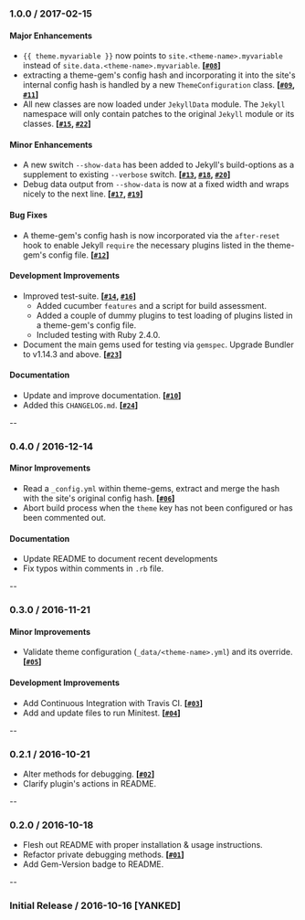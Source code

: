 
### 1.0.0 / 2017-02-15

#### Major Enhancements

  * `{{ theme.myvariable }}` now points to `site.<theme-name>.myvariable` instead of `site.data.<theme-name>.myvariable`.  **[[`#08`][]]**
  * extracting a theme-gem's config hash and incorporating it into the site's internal config hash is handled by a new  `ThemeConfiguration` class. **[[`#09`][], [`#11`][]]**
  * All new classes are now loaded under `JekyllData` module. The `Jekyll` namespace will only contain patches to the original `Jekyll` module or its classes. **[[`#15`][], [`#22`][]]**

[`#08`]: https://github.com/ashmaroli/jekyll-data/pull/8
[`#09`]: https://github.com/ashmaroli/jekyll-data/pull/9
[`#11`]: https://github.com/ashmaroli/jekyll-data/pull/11
[`#15`]: https://github.com/ashmaroli/jekyll-data/pull/15
[`#22`]: https://github.com/ashmaroli/jekyll-data/pull/22


#### Minor Enhancements

  * A new switch `--show-data` has been added to Jekyll's build-options as a supplement to existing `--verbose` switch.  **[[`#13`][], [`#18`][], [`#20`][]]**
  * Debug data output from `--show-data` is now at a fixed width and wraps nicely to the next line. **[[`#17`][], [`#19`][]]**

[`#13`]: https://github.com/ashmaroli/jekyll-data/pull/13
[`#17`]: https://github.com/ashmaroli/jekyll-data/pull/17
[`#18`]: https://github.com/ashmaroli/jekyll-data/pull/18
[`#19`]: https://github.com/ashmaroli/jekyll-data/pull/19
[`#20`]: https://github.com/ashmaroli/jekyll-data/pull/20


#### Bug Fixes

  * A theme-gem's config hash is now incorporated via the `after-reset` hook to enable Jekyll `require` the necessary plugins listed in the theme-gem's config file. **[[`#12`][]]**

[`#12`]: https://github.com/ashmaroli/jekyll-data/pull/12


#### Development Improvements

  * Improved test-suite. **[[`#14`][], [`#16`][]]**
    * Added cucumber `features` and a script for build assessment.
    * Added a couple of dummy plugins to test loading of plugins listed in a theme-gem's config file.
    * Included testing with Ruby 2.4.0.
  * Document the main gems used for testing via `gemspec`. Upgrade Bundler to v1.14.3 and above. **[[`#23`][]]**

[`#14`]: https://github.com/ashmaroli/jekyll-data/pull/14
[`#16`]: https://github.com/ashmaroli/jekyll-data/pull/16
[`#23`]: https://github.com/ashmaroli/jekyll-data/pull/23


#### Documentation

  * Update and improve documentation. **[[`#10`][]]**
  * Added this `CHANGELOG.md`. **[[`#24`][]]**

[`#10`]: https://github.com/ashmaroli/jekyll-data/pull/10
[`#24`]: https://github.com/ashmaroli/jekyll-data/pull/24


--

### 0.4.0 / 2016-12-14

#### Minor Improvements

  * Read a `_config.yml` within theme-gems, extract and merge the hash with the site's original config hash. **[[`#06`][]]**
  * Abort build process when the `theme` key has not been configured or has been commented out.

[`#06`]: https://github.com/ashmaroli/jekyll-data/pull/6


#### Documentation

  * Update README to document recent developments
  * Fix typos within comments in `.rb` file.


--

### 0.3.0 / 2016-11-21

#### Minor Improvements

  * Validate theme configuration (`_data/<theme-name>.yml`) and its override. **[[`#05`][]]**

#### Development Improvements

  * Add Continuous Integration with Travis CI. **[[`#03`][]]**
  * Add and update files to run Minitest. **[[`#04`][]]**

[`#03`]: https://github.com/ashmaroli/jekyll-data/pull/3
[`#04`]: https://github.com/ashmaroli/jekyll-data/pull/4
[`#05`]: https://github.com/ashmaroli/jekyll-data/pull/5


--

### 0.2.1 / 2016-10-21

  * Alter methods for debugging. **[[`#02`][]]**
  * Clarify plugin's actions in README.

[`#02`]: https://github.com/ashmaroli/jekyll-data/pull/2


--

### 0.2.0 / 2016-10-18

  * Flesh out README with proper installation & usage instructions.
  * Refactor private debugging methods. **[[`#01`][]]**
  * Add Gem-Version badge to README.

[`#01`]: https://github.com/ashmaroli/jekyll-data/pull/1


--

### Initial Release / 2016-10-16 [YANKED]
